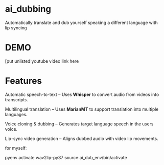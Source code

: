 # ai_dubbing
Automatically translate and dub yourself speaking a different language with lip syncing

# DEMO
[put unlisted youtube video link here

# Features
Automatic speech-to-text – Uses **Whisper** to convert audio from videos into transcripts.

Multilingual translation – Uses **MarianMT** to support translation into multiple languages.

Voice cloning & dubbing – Generates target language speech in the users voice.

Lip-sync video generation – Aligns dubbed audio with video lip movements.



for myself:

pyenv activate wav2lip-py37
source ai_dub_env/bin/activate
